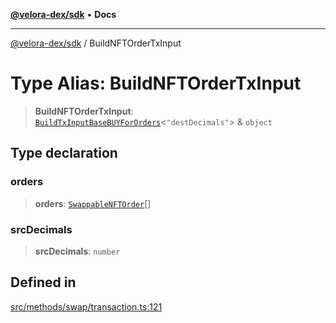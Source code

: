 [**@velora-dex/sdk**](../README.md) • **Docs**

***

[@velora-dex/sdk](../globals.md) / BuildNFTOrderTxInput

# Type Alias: BuildNFTOrderTxInput

> **BuildNFTOrderTxInput**: [`BuildTxInputBaseBUYForOrders`](../-internal-/type-aliases/BuildTxInputBaseBUYForOrders.md)\<`"destDecimals"`\> & `object`

## Type declaration

### orders

> **orders**: [`SwappableNFTOrder`](SwappableNFTOrder.md)[]

### srcDecimals

> **srcDecimals**: `number`

## Defined in

[src/methods/swap/transaction.ts:121](https://github.com/paraswap/paraswap-sdk/blob/master/src/methods/swap/transaction.ts#L121)
